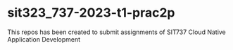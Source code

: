 # sit323_737-2023-t1-prac2p
This repos has been created to submit assignments of SIT737 Cloud Native Application Development
